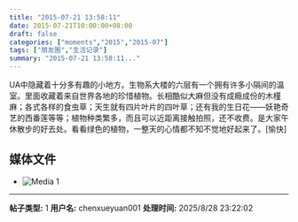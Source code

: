 ```yaml
---
title: "2015-07-21 13:58:11"
date: 2015-07-21T10:00:00+08:00
draft: false
categories: ["moments","2015","2015-07"]
tags: ["朋友圈","生活记录"]
summary: "2015-07-21 13:58:11..."
---
```


UA中隐藏着十分多有趣的小地方。生物系大楼的六层有一个拥有许多小隔间的温室。里面收藏着来自世界各地的珍惜植物。长相酷似大麻但没有成瘾成份的木槿麻；各式各样的食虫草；天生就有四片叶片的四叶草；还有我的生日花——妖艳奇艺的西番莲等等；植物种类繁多，而且可以近距离接触拍照，还不收费。是大家午休散步的好去处。看看绿色的植物，一整天的心情都不知不觉地好起来了。[愉快]

## 媒体文件

- ![Media 1](/Moments/photos/2015-07-21/201507211358110.jpg)

---

**帖子类型:** 1
**用户名:** chenxueyuan001
**处理时间:** 2025/8/28 23:22:02